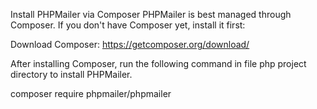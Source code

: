 Install PHPMailer via Composer
PHPMailer is best managed through Composer. If you don't have Composer yet, install it first:

Download Composer: https://getcomposer.org/download/

After installing Composer, run the following command in file php project directory to install PHPMailer.

composer require phpmailer/phpmailer